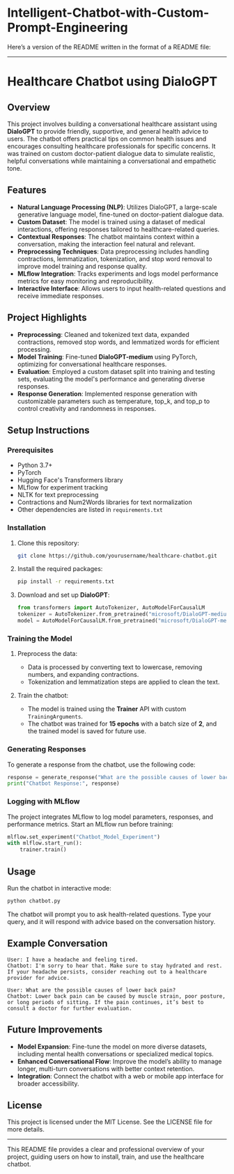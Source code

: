 # Intelligent-Chatbot-with-Custom-Prompt-Engineering
Here’s a version of the README written in the format of a README file:

---

# Healthcare Chatbot using DialoGPT

## Overview
This project involves building a conversational healthcare assistant using **DialoGPT** to provide friendly, supportive, and general health advice to users. The chatbot offers practical tips on common health issues and encourages consulting healthcare professionals for specific concerns. It was trained on custom doctor-patient dialogue data to simulate realistic, helpful conversations while maintaining a conversational and empathetic tone.

## Features
- **Natural Language Processing (NLP)**: Utilizes DialoGPT, a large-scale generative language model, fine-tuned on doctor-patient dialogue data.
- **Custom Dataset**: The model is trained using a dataset of medical interactions, offering responses tailored to healthcare-related queries.
- **Contextual Responses**: The chatbot maintains context within a conversation, making the interaction feel natural and relevant.
- **Preprocessing Techniques**: Data preprocessing includes handling contractions, lemmatization, tokenization, and stop word removal to improve model training and response quality.
- **MLflow Integration**: Tracks experiments and logs model performance metrics for easy monitoring and reproducibility.
- **Interactive Interface**: Allows users to input health-related questions and receive immediate responses.

## Project Highlights
- **Preprocessing**: Cleaned and tokenized text data, expanded contractions, removed stop words, and lemmatized words for efficient processing.
- **Model Training**: Fine-tuned **DialoGPT-medium** using PyTorch, optimizing for conversational healthcare responses.
- **Evaluation**: Employed a custom dataset split into training and testing sets, evaluating the model's performance and generating diverse responses.
- **Response Generation**: Implemented response generation with customizable parameters such as temperature, top_k, and top_p to control creativity and randomness in responses.

## Setup Instructions

### Prerequisites
- Python 3.7+
- PyTorch
- Hugging Face's Transformers library
- MLflow for experiment tracking
- NLTK for text preprocessing
- Contractions and Num2Words libraries for text normalization
- Other dependencies are listed in `requirements.txt`

### Installation
1. Clone this repository:
    ```bash
    git clone https://github.com/yourusername/healthcare-chatbot.git
    ```
2. Install the required packages:
    ```bash
    pip install -r requirements.txt
    ```
3. Download and set up **DialoGPT**:
    ```python
    from transformers import AutoTokenizer, AutoModelForCausalLM
    tokenizer = AutoTokenizer.from_pretrained("microsoft/DialoGPT-medium")
    model = AutoModelForCausalLM.from_pretrained("microsoft/DialoGPT-medium")
    ```

### Training the Model
1. Preprocess the data:
   - Data is processed by converting text to lowercase, removing numbers, and expanding contractions.
   - Tokenization and lemmatization steps are applied to clean the text.

2. Train the chatbot:
   - The model is trained using the **Trainer** API with custom `TrainingArguments`.
   - The chatbot was trained for **15 epochs** with a batch size of **2**, and the trained model is saved for future use.

### Generating Responses
To generate a response from the chatbot, use the following code:

```python
response = generate_response("What are the possible causes of lower back pain?")
print("Chatbot Response:", response)
```

### Logging with MLflow
The project integrates MLflow to log model parameters, responses, and performance metrics. Start an MLflow run before training:

```python
mlflow.set_experiment("Chatbot_Model_Experiment")
with mlflow.start_run():
    trainer.train()
```

## Usage
Run the chatbot in interactive mode:

```bash
python chatbot.py
```

The chatbot will prompt you to ask health-related questions. Type your query, and it will respond with advice based on the conversation history.

## Example Conversation
```
User: I have a headache and feeling tired.
Chatbot: I'm sorry to hear that. Make sure to stay hydrated and rest. If your headache persists, consider reaching out to a healthcare provider for advice.

User: What are the possible causes of lower back pain?
Chatbot: Lower back pain can be caused by muscle strain, poor posture, or long periods of sitting. If the pain continues, it’s best to consult a doctor for further evaluation.
```

## Future Improvements
- **Model Expansion**: Fine-tune the model on more diverse datasets, including mental health conversations or specialized medical topics.
- **Enhanced Conversational Flow**: Improve the model’s ability to manage longer, multi-turn conversations with better context retention.
- **Integration**: Connect the chatbot with a web or mobile app interface for broader accessibility.

## License
This project is licensed under the MIT License. See the LICENSE file for more details.

---

This README file provides a clear and professional overview of your project, guiding users on how to install, train, and use the healthcare chatbot.
